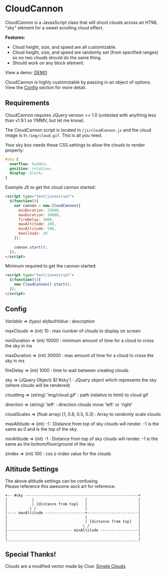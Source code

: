 CloudCannon
===========
CloudCannon is a JavasScript class that will shoot clouds across an HTML "sky" element for a sweet scrolling cloud effect.  

**Features:**
* Cloud height, size, and speed are all customizable. 
* Cloud height, size, and speed are randomly set (from specified ranges) so no two clouds should do the same thing.
* Should work on any block element.

View a demo: [DEMO](http://jsfiddle.net/skinner927/23RVw/) 

CloudCannon is highly customizable by passing in an object of options. View the [Config](#config) section for more detail.

## Requirements
CloudCannon requires JQuery version >= 1.0 (untested with anything less than v1.9.1 so YMMV, but let me know).

The CloudCannon script is located in `/js/cloudCannon.js` and the cloud image is in `/img/cloud.gif`. This is all you need.

Your sky box needs these CSS settings to allow the clouds to render properly:
```css
#sky {        
  overflow: hidden;
  position: relative;
  display: block;
}
```

Example JS to get the cloud cannon started:
```html
<script type="text/javascript">
  $(function(){
    var cannon = new CloudCannon({
      minDuration: 15000, 
      maxDuration: 30000, 
      fireDelay: 2000, 
      maxAltitude: 200, 
      minAltitude: 500, 
      maxClouds: 20
    });
    
    cannon.start();
  });
</script>
```

Minimum required to get the cannon started:
```html
<script type="text/javascript">
  $(function((){
    new CloudCannon().start();
  });
</script>
```

## Config
*Variable* => *(type) defaultValue* : *description*

maxClouds => (int) 10 : max number of clouds to display on screen

minDuration => (int) 10000 : minimum amount of time for a cloud to cross the sky in ms

maxDuration => (int) 30000 : max amount of time for a cloud to cross the sky in ms

fireDelay => (int) 1000 : time to wait between creating clouds

sky => (JQuery Object) $('#sky') : JQuery object which represents the sky (where clouds will be rendered)

cloudImg => (string) 'img/cloud.gif' : path (relative to html) to cloud gif

direction => (string) 'left' : direction clouds move 'left' or 'right'

cloudScales => (float array) [1, 0.8, 0.5, 0.3] : Array to randomly scale clouds

maxAltitude => (int) -1 : Distance from top of sky clouds will render. -1 is the same as 0 and is the top of the sky.

minAltitude => (int) -1 : Distance from top of sky clouds will render. -1 is the same as the bottom/floor/ground of the sky.

zindex => (int) 100 : css z-index value for the clouds

## Altitude Settings
The above altitude settings can be confusing.   
Please reference this awesome ascii art for reference.

```
+-- #sky ---------------------------------------------------+
|           |                       |                       |
|           | [distance from top]   |                       |
|          \ /                      |                       |
|---- maxAltitude ------------------+-----------------------|
|                                   |                       |
|                                   | [distance from top]   |
|                                  \ /                      |
|----------------------------- minAltitude -----------------|
|                                                           |
|___________________________________________________________|
```

## Special Thanks!
Clouds are a modified vector made by Clue: [Simple Clouds](http://vector.me/browse/830081/simple_clouds)
